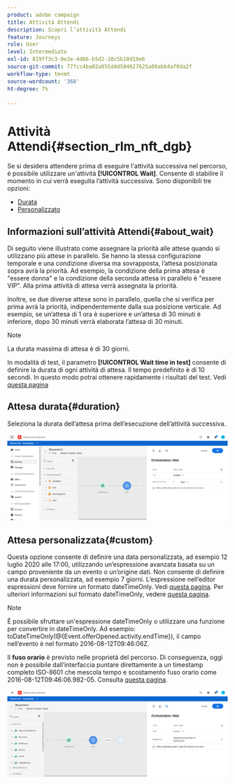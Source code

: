```yaml
---
product: adobe campaign
title: Attività Attendi
description: Scopri l’attività Attendi
feature: Journeys
role: User
level: Intermediate
exl-id: 819ff3c3-0e3e-4d86-b5d2-10c5b10d19e6
source-git-commit: 77fcc4ba02a855d4d584627625a08abb4af0da2f
workflow-type: tm+mt
source-wordcount: '368'
ht-degree: 7%

---
```


# Attività Attendi{#section_rlm_nft_dgb}

Se si desidera attendere prima di eseguire l&#39;attività successiva nel percorso, è possibile utilizzare un&#39;attività **[!UICONTROL Wait]**. Consente di stabilire il momento in cui verrà eseguita l’attività successiva. Sono disponibili tre opzioni:

* [Durata](#duration)
* [Personalizzato](#custom)
  <!--* [Email send time optimization](#email_send_time_optimization)-->

## Informazioni sull’attività Attendi{#about_wait}

Di seguito viene illustrato come assegnare la priorità alle attese quando si utilizzano più attese in parallelo. Se hanno la stessa configurazione temporale e una condizione diversa ma sovrapposta, l’attesa posizionata sopra avrà la priorità. Ad esempio, la condizione della prima attesa è &quot;essere donna&quot; e la condizione della seconda attesa in parallelo è &quot;essere VIP&quot;. Alla prima attività di attesa verrà assegnata la priorità.

Inoltre, se due diverse attese sono in parallelo, quella che si verifica per prima avrà la priorità, indipendentemente dalla sua posizione verticale. Ad esempio, se un’attesa di 1 ora è superiore e un’attesa di 30 minuti è inferiore, dopo 30 minuti verrà elaborata l’attesa di 30 minuti.

>[!NOTE]
>
>La durata massima di attesa è di 30 giorni.
>
>In modalità di test, il parametro **[!UICONTROL Wait time in test]** consente di definire la durata di ogni attività di attesa. Il tempo predefinito è di 10 secondi. In questo modo potrai ottenere rapidamente i risultati del test. Vedi [questa pagina](../building-journeys/testing-the-journey.md)

## Attesa durata{#duration}

Seleziona la durata dell’attesa prima dell’esecuzione dell’attività successiva.

![](../assets/journey55.png)

## Attesa personalizzata{#custom}

Questa opzione consente di definire una data personalizzata, ad esempio 12 luglio 2020 alle 17:00, utilizzando un’espressione avanzata basata su un campo proveniente da un evento o un’origine dati. Non consente di definire una durata personalizzata, ad esempio 7 giorni. L’espressione nell’editor espressioni deve fornire un formato dateTimeOnly. Vedi [questa pagina](../expression/expressionadvanced.md). Per ulteriori informazioni sul formato dateTimeOnly, vedere [questa pagina](../expression/data-types.md).

>[!NOTE]
>
>È possibile sfruttare un&#39;espressione dateTimeOnly o utilizzare una funzione per convertire in dateTimeOnly. Ad esempio: toDateTimeOnly(@{Event.offerOpened.activity.endTime}), il campo nell’evento è nel formato 2016-08-12T09:46:06Z.
>
>Il **fuso orario** è previsto nelle proprietà del percorso. Di conseguenza, oggi non è possibile dall’interfaccia puntare direttamente a un timestamp completo ISO-8601 che mescola tempo e scostamento fuso orario come 2016-08-12T09:46:06.982-05. Consulta [questa pagina](../building-journeys/timezone-management.md).

![](../assets/journey57.png)

<!--## Email send time optimization{#email_send_time_optimization}

>[!CAUTION]
>
>The email send time optimization capability is only available to customers who use the [Adobe Experience Platform Data Connector](https://docs.adobe.com/content/help/en/campaign-standard/using/developing/mapping-campaign-and-aep-data/aep-about-data-connector.html).

This type of wait uses a score calculated in the Adobe Experience Platform. The score calculates the propensity to click or open an email in the future based on past behavior. Note that the algorithm calculating the score needs a certain amount of data to work. As a result, when it does not have enough data, the default wait time will apply. At publication time, you’ll be notified that the default time applies.

>[!NOTE]
>
>The first event of your journey must have a namespace.
>
>This capability is only available after an **[!UICONTROL Email]** activity. You need to have Adobe Campaign Standard.

1. In the **[!UICONTROL Amount of time]** field, define the number of hours to consider to optimize email sending.
1. In the **[!UICONTROL Optimization type]** field, choose if the optimization should increase clicks or opens.
1. In the **[!UICONTROL Default time]** field, define the default time to wait if the predictive send time score is not available.

    >[!NOTE]
    >
    >Note that the send time score can be unavailable because there is not enough data to perform the calculation. In this case, you will be informed, at publication time, that the default time applies.

![](../assets/journey57bis.png)-->
